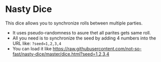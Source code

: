 # Nasty Dice

This dice allows you to synchronize rolls between multiple parties. 

* It uses pseudo-randomness to asure thet all parites gets same roll. 
* All you need is to synchronize the seed by adding 4 numbers into the URL like: `?seed=1,2,3,4`
* You can load it like https://raw.githubusercontent.com/not-so-fast/nasty-dice/master/dice.html?seed=1,2,3,4
